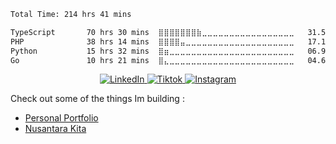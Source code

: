 <!--START_SECTION:waka-->

```txt
Total Time: 214 hrs 41 mins

TypeScript       70 hrs 30 mins  ⣿⣿⣿⣿⣿⣿⣿⣷⣀⣀⣀⣀⣀⣀⣀⣀⣀⣀⣀⣀⣀⣀⣀⣀⣀   31.55 %
PHP              38 hrs 14 mins  ⣿⣿⣿⣿⣤⣀⣀⣀⣀⣀⣀⣀⣀⣀⣀⣀⣀⣀⣀⣀⣀⣀⣀⣀⣀   17.12 %
Python           15 hrs 32 mins  ⣿⣶⣀⣀⣀⣀⣀⣀⣀⣀⣀⣀⣀⣀⣀⣀⣀⣀⣀⣀⣀⣀⣀⣀⣀   06.96 %
Go               10 hrs 21 mins  ⣿⣄⣀⣀⣀⣀⣀⣀⣀⣀⣀⣀⣀⣀⣀⣀⣀⣀⣀⣀⣀⣀⣀⣀⣀   04.64 %
```

<!--END_SECTION:waka-->

<p align="center">
  <a href="https://www.linkedin.com/in/muhamad-mupid-ahmadiawan-3b2a95292/">
    <img src="https://img.shields.io/badge/LinkedIn-blue?style=for-the-badge&logo=linkedin&logoColor=white" alt="LinkedIn" />
  <a/>
  <a href="https://www.tiktok.com/@yuefii_">
    <img src="https://img.shields.io/badge/Tiktok-black?style=for-the-badge&logo=tiktok&logoColor=white" alt="Tiktok" />
  <a/>
  <a href="https://www.instagram.com/yuefii_">
    <img src="https://img.shields.io/badge/Instagram-red?style=for-the-badge&logo=instagram&logoColor=white" alt="Instagram" />
  <a/>
</p>

Check out some of the things Im building :

- [Personal Portfolio](https://www.yuefii.site)
- [Nusantara Kita](https://nusakita.yuefii.site)
